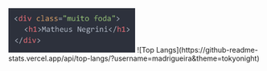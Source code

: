 <img src="ReadMe.jpg" width="50%">
![Top Langs](https://github-readme-stats.vercel.app/api/top-langs/?username=madrigueira&theme=tokyonight)

